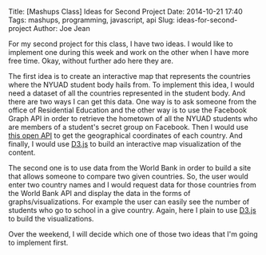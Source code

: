 Title: [Mashups Class] Ideas for Second Project
Date: 2014-10-21 17:40
Tags: mashups, programming, javascript, api
Slug: ideas-for-second-project
Author: Joe Jean


For my second project for this class, I have two ideas. I would like to implement one during this week
and work on the other when I have more free time. Okay, without further ado here they are.

The first idea is to create an interactive map that represents the countries where the NYUAD student body
hails from. To implement this idea, I would need a dataset of all the countries represented in the student body.
And there are two ways I can get this data. One way is to ask someone from the office of Residential Education and the other way is to use the Facebook Graph API in order to retrieve the hometown of all the NYUAD students who are members of a student's secret group on Facebook. Then I would use [this open API](https://opendata.socrata.com/dataset/Country-List-ISO-3166-Codes-Latitude-Longitude/mnkm-8ram) to get the geographical coordinates of each country. And finally, I would use [D3.js](http://d3js.org/) to build an interactive map visualization of the content.

The second one is to use data from the World Bank in order to build a site that allows someone to compare two given countries. So, the user would enter two country names and I would request data for those countries from the World Bank API and display the data in the forms of graphs/visualizations. For example the user can easily see the number of students who go to school in a give country. Again, here I plain to use [D3.js](http://d3js.org/) to build the visualizations.

Over the weekend, I will decide which one of those two ideas that I'm going to implement first.

